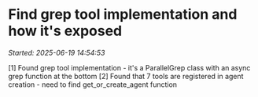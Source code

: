 # Find grep tool implementation and how it's exposed
_Started: 2025-06-19 14:54:53_

[1] Found grep tool implementation - it's a ParallelGrep class with an async grep function at the bottom
[2] Found that 7 tools are registered in agent creation - need to find get_or_create_agent function
